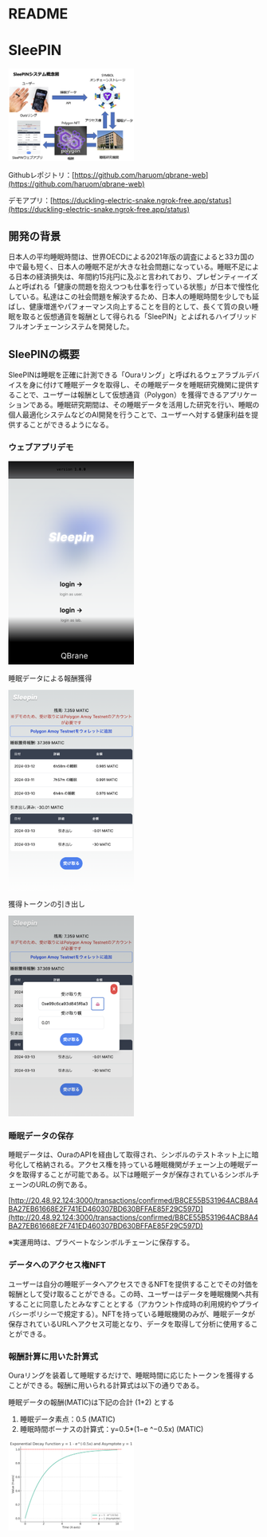 # README

# SleePIN

<img src="./SleePIN_concept.png" width="50%">

Githubレポジトリ：[https://github.com/haruom/qbrane-web](https://github.com/haruom/qbrane-web)

デモアプリ：[https://duckling-electric-snake.ngrok-free.app/status](https://duckling-electric-snake.ngrok-free.app/status)

## 開発の背景

日本人の平均睡眠時間は、世界OECDによる2021年版の調査によると33カ国の中で最も短く、日本人の睡眠不足が大きな社会問題になっている。睡眠不足による日本の経済損失は、年間約15兆円に及ぶと言われており、プレゼンティーイズムと呼ばれる「健康の問題を抱えつつも仕事を行っている状態」が日本で慢性化している。私達はこの社会問題を解決するため、日本人の睡眠時間を少しでも延ばし、健康増進やパフォーマンス向上することを目的として、長くて質の良い睡眠を取ると仮想通貨を報酬として得られる「SleePIN」とよばれるハイブリッドフルオンチェーンシステムを開発した。

## SleePINの概要

SleePINは睡眠を正確に計測できる「Ouraリング」と呼ばれるウェアラブルデバイスを身に付けて睡眠データを取得し、その睡眠データを睡眠研究機関に提供することで、ユーザーは報酬として仮想通貨（Polygon）を獲得できるアプリケーションである。睡眠研究期間は、その睡眠データを活用した研究を行い、睡眠の個人最適化システムなどのAI開発を行うことで、ユーザーへ対する健康利益を提供することができるようになる。

### ウェブアプリデモ

<img src="./SleePIN_login.png" width="50%">

睡眠データによる報酬獲得

<img src="./SleePIN_main.png" width="50%">

獲得トークンの引き出し

<img src="./SleePIN_withdrawal.png" width="50%">

### 睡眠データの保存

睡眠データは、OuraのAPIを経由して取得され、シンボルのテストネット上に暗号化して格納される。アクセス権を持っている睡眠機関がチェーン上の睡眠データを取得することが可能である。以下は睡眠データが保存されているシンボルチェーンのURLの例である。

[http://20.48.92.124:3000/transactions/confirmed/B8CE55B531964ACB8A4BA27EB61668E2F741ED460307BD630BFFAE85F29C597D](http://20.48.92.124:3000/transactions/confirmed/B8CE55B531964ACB8A4BA27EB61668E2F741ED460307BD630BFFAE85F29C597D)

※実運用時は、プラベートなシンボルチェーンに保存する。

### データへのアクセス権NFT

ユーザーは自分の睡眠データへアクセスできるNFTを提供することでその対価を報酬として受け取ることができる。この時、ユーザーはデータを睡眠機関へ共有することに同意したとみなすこととする（アカウント作成時の利用規約やプライバシーポリシーで規定する）。NFTを持っている睡眠機関のみが、睡眠データが保存されているURLへアクセス可能となり、データを取得して分析に使用することができる。

### 報酬計算に用いた計算式

Ouraリングを装着して睡眠するだけで、睡眠時間に応じたトークンを獲得することができる。報酬に用いられる計算式は以下の通りである。

睡眠データの報酬(MATIC)は下記の合計 (1+2) とする

1. 睡眠データ素点：0.5 (MATIC)
2. 睡眠時間ボーナスの計算式：y=0.5*(1−e ^−0.5x) (MATIC)

<img src="./reward_figure.png" width="50%">
